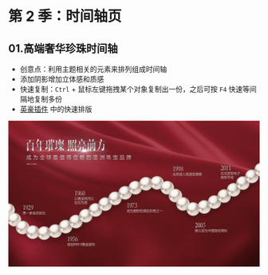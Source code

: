 # 第 2 季：时间轴页

## 01.高端奢华珍珠时间轴

- 创意点：利用主题相关的元素来排列组成时间轴
- 添加阴影增加立体感和质感
- 快速复制：`Ctrl` + 鼠标左键拖拽某个对象复制出一份，之后可按 `F4` 快速等间隔地复制多份
- [英豪插件](https://addins.cn/yhtools/) 中的快速排版

![](./figures/exercise-02-01.png)

<br></br>
